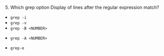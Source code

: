 5. Which grep option Display <NUMBER> of lines after the regular expression match?

* `grep -i`
* `grep -v`
* `grep -B <NUMBER>`
+ `grep -A <NUMBER>`
* `grep-e`
